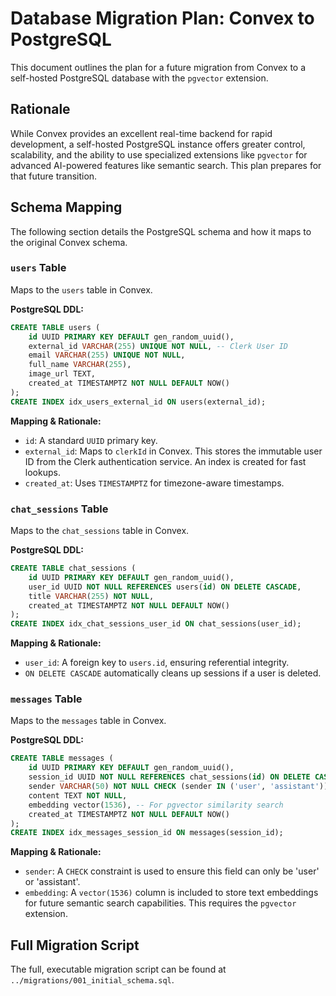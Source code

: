# Database Migration Plan: Convex to PostgreSQL
This document outlines the plan for a future migration from Convex to a self-hosted PostgreSQL database with the `pgvector` extension.

## Rationale
While Convex provides an excellent real-time backend for rapid development, a self-hosted PostgreSQL instance offers greater control, scalability, and the ability to use specialized extensions like `pgvector` for advanced AI-powered features like semantic search. This plan prepares for that future transition.

## Schema Mapping
The following section details the PostgreSQL schema and how it maps to the original Convex schema.

### `users` Table
Maps to the `users` table in Convex.

**PostgreSQL DDL:**
```sql
CREATE TABLE users (
    id UUID PRIMARY KEY DEFAULT gen_random_uuid(),
    external_id VARCHAR(255) UNIQUE NOT NULL, -- Clerk User ID
    email VARCHAR(255) UNIQUE NOT NULL,
    full_name VARCHAR(255),
    image_url TEXT,
    created_at TIMESTAMPTZ NOT NULL DEFAULT NOW()
);
CREATE INDEX idx_users_external_id ON users(external_id);
```
**Mapping & Rationale:**
-   `id`: A standard `UUID` primary key.
-   `external_id`: Maps to `clerkId` in Convex. This stores the immutable user ID from the Clerk authentication service. An index is created for fast lookups.
-   `created_at`: Uses `TIMESTAMPTZ` for timezone-aware timestamps.

### `chat_sessions` Table
Maps to the `chat_sessions` table in Convex.

**PostgreSQL DDL:**
```sql
CREATE TABLE chat_sessions (
    id UUID PRIMARY KEY DEFAULT gen_random_uuid(),
    user_id UUID NOT NULL REFERENCES users(id) ON DELETE CASCADE,
    title VARCHAR(255) NOT NULL,
    created_at TIMESTAMPTZ NOT NULL DEFAULT NOW()
);
CREATE INDEX idx_chat_sessions_user_id ON chat_sessions(user_id);
```

**Mapping & Rationale:**
-   `user_id`: A foreign key to `users.id`, ensuring referential integrity.
-   `ON DELETE CASCADE` automatically cleans up sessions if a user is deleted.

### `messages` Table
Maps to the `messages` table in Convex.

**PostgreSQL DDL:**
```sql
CREATE TABLE messages (
    id UUID PRIMARY KEY DEFAULT gen_random_uuid(),
    session_id UUID NOT NULL REFERENCES chat_sessions(id) ON DELETE CASCADE,
    sender VARCHAR(50) NOT NULL CHECK (sender IN ('user', 'assistant')),
    content TEXT NOT NULL,
    embedding vector(1536), -- For pgvector similarity search
    created_at TIMESTAMPTZ NOT NULL DEFAULT NOW()
);
CREATE INDEX idx_messages_session_id ON messages(session_id);
```
**Mapping & Rationale:**
-   `sender`: A `CHECK` constraint is used to ensure this field can only be 'user' or 'assistant'.
-   `embedding`: A `vector(1536)` column is included to store text embeddings for future semantic search capabilities. This requires the `pgvector` extension.

## Full Migration Script
The full, executable migration script can be found at `../migrations/001_initial_schema.sql`.
